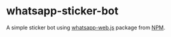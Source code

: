 # whatsapp-sticker-bot
A simple sticker bot using [whatsapp-web.js](https://www.npmjs.com/package/whatsapp-web.js) package from [NPM](https://www.npmjs.com/).
